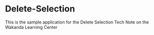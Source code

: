 Delete-Selection
================

This is the sample application for the Delete Selection Tech Note on the Wakanda Learning Center